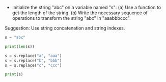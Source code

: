 
* Initialize the string "abc" on a variable named "s":
(a) Use a function to get the length of the string.
(b) Write the necessary sequence of operations to transform the string "abc" in "aaabbbccc".

Suggestion: Use string concatenation and string indexes.
```python
s = "abc"

print(len(s))

s = s.replace("a", "aaa")
s = s.replace("b", "bbb")
s = s.replace("c", "ccc")

print(s)
```
